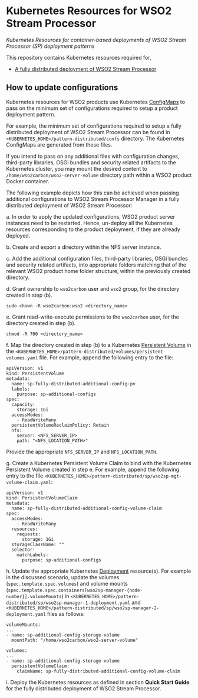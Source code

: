 # Kubernetes Resources for WSO2 Stream Processor
*Kubernetes Resources for container-based deployments of WSO2 Stream Processor (SP) deployment patterns*

This repository contains Kubernetes resources required for,

* [A fully distributed deployment of WSO2 Stream Processor](pattern-distributed)

## How to update configurations

Kubernetes resources for WSO2 products use Kubernetes [ConfigMaps](https://kubernetes.io/docs/tasks/configure-pod-container/configure-pod-configmap/)
to pass on the minimum set of configurations required to setup a product deployment pattern.

For example, the minimum set of configurations required to setup a fully distributed deployment of WSO2 Stream Processor can be found
in `<KUBERNETES_HOME>/pattern-distributed/confs` directory. The Kubernetes ConfigMaps are generated from these files.

If you intend to pass on any additional files with configuration changes, third-party libraries, OSGi bundles and security
related artifacts to the Kubernetes cluster, you may mount the desired content to `/home/wso2carbon/wso2-server-volume` directory path within
a WSO2 product Docker container.

The following example depicts how this can be achieved when passing additional configurations to WSO2 Stream Processor Manager
in a fully distributed deployment of WSO2 Stream Processor:

a. In order to apply the updated configurations, WSO2 product server instances need to be restarted. Hence, un-deploy all the Kubernetes resources
corresponding to the product deployment, if they are already deployed.

b. Create and export a directory within the NFS server instance.
   
c. Add the additional configuration files, third-party libraries, OSGi bundles and security related artifacts, into appropriate
folders matching that of the relevant WSO2 product home folder structure, within the previously created directory.

d. Grant ownership to `wso2carbon` user and `wso2` group, for the directory created in step (b).
      
   ```
   sudo chown -R wso2carbon:wso2 <directory_name>
   ```
      
e. Grant read-write-execute permissions to the `wso2carbon` user, for the directory created in step (b).
      
   ```
   chmod -R 700 <directory_name>
   ```

f. Map the directory created in step (b) to a Kubernetes [Persistent Volume](https://kubernetes.io/docs/concepts/storage/persistent-volumes/)
in the `<KUBERNETES_HOME>/pattern-distributed/volumes/persistent-volumes.yaml` file. For example, append the following entry to the file:

```
apiVersion: v1
kind: PersistentVolume
metadata:
  name: sp-fully-distributed-additional-config-pv
  labels:
    purpose: sp-additional-configs
spec:
  capacity:
    storage: 1Gi
  accessModes:
    - ReadWriteMany
  persistentVolumeReclaimPolicy: Retain
  nfs:
    server: <NFS_SERVER_IP>
    path: "<NFS_LOCATION_PATH>"
```

Provide the appropriate `NFS_SERVER_IP` and `NFS_LOCATION_PATH`.

g. Create a Kubernetes Persistent Volume Claim to bind with the Kubernetes Persistent Volume created in step e. For example, append the following entry
to the file `<KUBERNETES_HOME>/pattern-distributed/sp/wso2sp-mgt-volume-claim.yaml`:

```
apiVersion: v1
kind: PersistentVolumeClaim
metadata:
  name: sp-fully-distributed-additional-config-volume-claim
spec:
  accessModes:
    - ReadWriteMany
  resources:
    requests:
      storage: 1Gi
  storageClassName: ""
  selector:
    matchLabels:
      purpose: sp-additional-configs
```

h. Update the appropriate Kubernetes [Deployment](https://kubernetes.io/docs/concepts/workloads/controllers/deployment/) resource(s).
For example in the discussed scenario, update the volumes (`spec.template.spec.volumes`) and volume mounts (`spec.template.spec.containers[wso2sp-manager-{node-number}].volumeMounts`) in
`<KUBERNETES_HOME>/pattern-distributed/sp/wso2sp-manager-1-deployment.yaml` and `<KUBERNETES_HOME>/pattern-distributed/sp/wso2sp-manager-2-deployment.yaml` files
as follows:

```
volumeMounts:
...
- name: sp-additional-config-storage-volume
  mountPath: "/home/wso2carbon/wso2-server-volume"

volumes:
...
- name: sp-additional-config-storage-volume
  persistentVolumeClaim:
    claimName: sp-fully-distributed-additional-config-volume-claim
```

i. Deploy the Kubernetes resources as defined in section **Quick Start Guide** for the fully distributed deployment of WSO2 Stream Processor.

